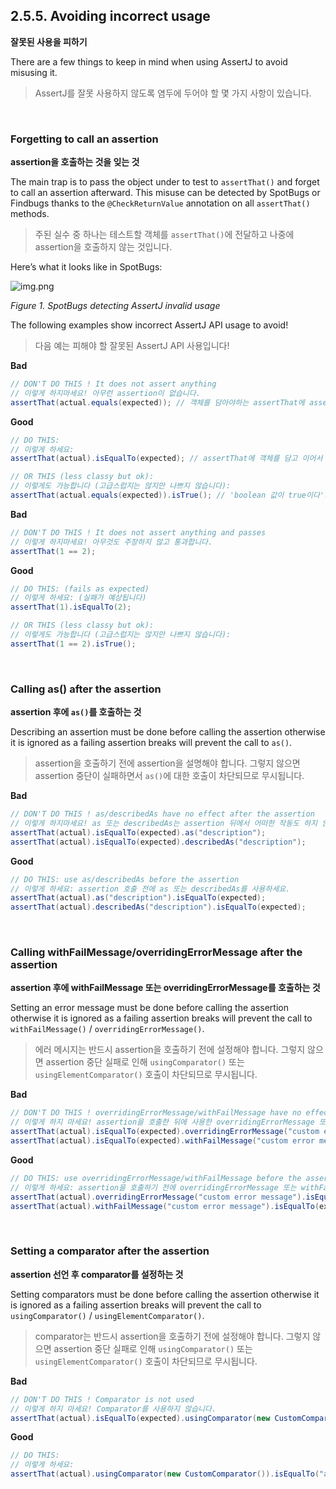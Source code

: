 ## 2.5.5. Avoiding incorrect usage

**잘못된 사용을 피하기**

There are a few things to keep in mind when using AssertJ to avoid misusing it.

> AssertJ를 잘못 사용하지 않도록 염두에 두어야 할 몇 가지 사항이 있습니다.

<br/>

### Forgetting to call an assertion

**assertion을 호출하는 것을 잊는 것**

The main trap is to pass the object under to test to `assertThat()`
and forget to call an assertion afterward. This misuse can be detected by
SpotBugs or Findbugs thanks to the `@CheckReturnValue` annotation on all `assertThat()` methods.

> 주된 실수 중 하나는 테스트할 객체를 `assertThat()`에 전달하고 나중에 assertion을 호출하지 않는 것입니다.

Here’s what it looks like in SpotBugs:

![img.png](https://assertj.github.io/doc/images/spotbugs-invalid-assertj-usage-detection.png)

_Figure 1. SpotBugs detecting AssertJ invalid usage_

The following examples show incorrect AssertJ API usage to avoid!

> 다음 예는 피해야 할 잘못된 AssertJ API 사용입니다!

**Bad**

``` java
// DON'T DO THIS ! It does not assert anything
// 이렇게 하지마세요! 아무런 assertion이 없습니다.
assertThat(actual.equals(expected)); // 객체를 담아야하는 assertThat에 assertion까지 작성한 오류
```

**Good**

``` java
// DO THIS:
// 이렇게 하세요:
assertThat(actual).isEqualTo(expected); // assertThat에 객체를 담고 이어서 assertion 호출

// OR THIS (less classy but ok):
// 이렇게도 가능합니다 (고급스럽지는 않지만 나쁘지 않습니다):
assertThat(actual.equals(expected)).isTrue(); // 'boolean 값이 true이다'라는 assertion 작성
```

**Bad**

``` java
// DON'T DO THIS ! It does not assert anything and passes
// 이렇게 하지마세요! 아무것도 주장하지 않고 통과합니다.
assertThat(1 == 2);
```

**Good**

``` java
// DO THIS: (fails as expected)
// 이렇게 하세요: (실패가 예상됩니다)
assertThat(1).isEqualTo(2);

// OR THIS (less classy but ok):
// 이렇게도 가능합니다 (고급스럽지는 않지만 나쁘지 않습니다):
assertThat(1 == 2).isTrue();
```

<br/>

### Calling as() after the assertion

**assertion 후에 `as()`를 호출하는 것**

Describing an assertion must be done before calling the assertion
otherwise it is ignored as a failing assertion breaks will prevent the call to `as()`.

> assertion을 호출하기 전에 assertion을 설명해야 합니다. 그렇지 않으면 assertion 중단이 실패하면서 `as()`에 대한 호출이 차단되므로 무시됩니다.

**Bad**

``` java
// DON'T DO THIS ! as/describedAs have no effect after the assertion
// 이렇게 하지마세요! as 또는 describedAs는 assertion 뒤에서 어떠한 작동도 하지 않습니다.
assertThat(actual).isEqualTo(expected).as("description");
assertThat(actual).isEqualTo(expected).describedAs("description");
```

**Good**

``` java
// DO THIS: use as/describedAs before the assertion
// 이렇게 하세요: assertion 호출 전에 as 또는 describedAs를 사용하세요.
assertThat(actual).as("description").isEqualTo(expected);
assertThat(actual).describedAs("description").isEqualTo(expected);
```

<br/>

### Calling withFailMessage/overridingErrorMessage after the assertion

**assertion 후에 withFailMessage 또는 overridingErrorMessage를 호출하는 것**

Setting an error message must be done before calling the assertion
otherwise it is ignored as a failing assertion breaks will prevent
the call to `withFailMessage()` / `overridingErrorMessage()`.

> 에러 메시지는 반드시 assertion을 호출하기 전에 설정해야 합니다.
> 그렇지 않으면 assertion 중단 실패로 인해 `usingComparator()` 또는 `usingElementComparator()` 호출이 차단되므로 무시됩니다.

**Bad**

``` java
// DON'T DO THIS ! overridingErrorMessage/withFailMessage have no effect after the assertion
// 이렇게 하지 마세요! assertion을 호출한 뒤에 사용한 overridingErrorMessage 또는 withFailMessage는 작동하지 않습니다.
assertThat(actual).isEqualTo(expected).overridingErrorMessage("custom error message");
assertThat(actual).isEqualTo(expected).withFailMessage("custom error message");
```

**Good**

``` java
// DO THIS: use overridingErrorMessage/withFailMessage before the assertion
// 이렇게 하세요: assertion을 호출하기 전에 overridingErrorMessage 또는 withFailMessage를 사용하세요.
assertThat(actual).overridingErrorMessage("custom error message").isEqualTo(expected);
assertThat(actual).withFailMessage("custom error message").isEqualTo(expected);
```

<br/>

### Setting a comparator after the assertion

**assertion 선언 후 comparator를 설정하는 것**

Setting comparators must be done before calling the assertion
otherwise it is ignored as a failing assertion breaks will prevent
the call to `usingComparator()` / `usingElementComparator()`.

> comparator는 반드시 assertion을 호출하기 전에 설정해야 합니다. 
> 그렇지 않으면 assertion 중단 실패로 인해 `usingComparator()` 또는 `usingElementComparator()` 호출이 차단되므로 무시됩니다.

**Bad**

``` java
// DON'T DO THIS ! Comparator is not used
// 이렇게 하지 마세요! Comparator를 사용하지 않습니다.
assertThat(actual).isEqualTo(expected).usingComparator(new CustomComparator());
```

**Good**

``` java
// DO THIS:
// 이렇게 하세요:
assertThat(actual).usingComparator(new CustomComparator()).isEqualTo("a"); // 항상 순서를 신경써서 사용
```
